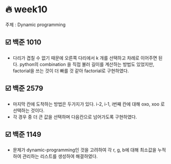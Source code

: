 # :fire: week10

주제 : Dynamic programming

## :ballot_box_with_check: 백준 1010

- 다리가 겹칠 수 없기 때문에 오른쪽 다리에서 k 개를 선택하고 차례로 이어주면 된다. python의 combination 을 직접 불러 길이를 계산하는 방법도 있었지만, factorial을 쓰는 것이 더 빠를 것 같아 factorial로 구현하였다.

## :ballot_box_with_check: 백준 2579

- 마지막 칸에 도착하는 방법은 두가지가 있다. i-2, i-1, i번째 칸에 대해 oxo, xoo 로 선택하는 것이다.
- 각 경우 중 더 큰 값을 선택하며 다음칸으로 넘어가도록 구현하였다.

## :ballot_box_with_check: 백준 1149

- 문제가 dynamic-programming인 것을 고려하여 각 r, g, b에 대해 최소값을 누적하여 관리하는 리스트를 생성하여 해결하였다.
